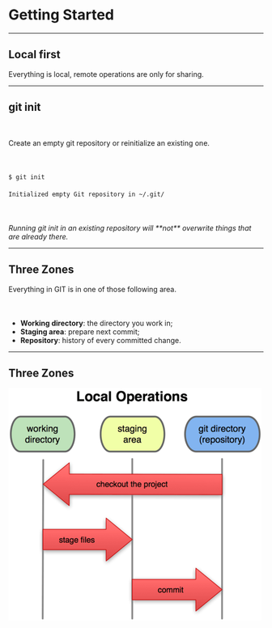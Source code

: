 <!-- .slide: data-background="img/getting-started/plunge.jpg" data-background-size="cover" class="no-title black" -->

# Getting Started

---

## Local first

Everything is local, remote operations are only for sharing.

---

## git init

<p style="margin:50px auto;">Create an empty git repository or reinitialize an existing one.</p>

``` sh
$ git init

Initialized empty Git repository in ~/.git/
```

<p style="margin-top:50px;font-style:italic;" class="fragment">
Running git init in an existing repository will **not** overwrite things that
are already there.
</p>

---

## Three Zones

Everything in GIT is in one of those following area.

<ul style="margin-top: 50px;">
    <li><strong class="fragment highlight-green">Working directory</strong>: the directory you work in;</li>
    <li><strong class="fragment highlight-red">Staging area</strong>: prepare next commit;</li>
    <li><strong class="fragment highlight-blue">Repository</strong>: history of every committed change.</li>
</ul>

---

## Three Zones

![](img/repository-anatomy/zones.png)
